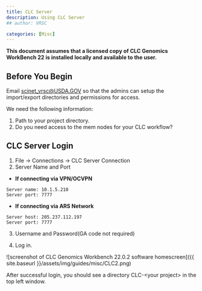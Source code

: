 ```yaml
---
title: CLC Server
description: Using CLC Server
## author: VRSC

categories: [Misc]
---
```



**This document assumes that a licensed copy of CLC Genomics WorkBench 22 is installed locally and available to the user.**
<!--more-->
## Before You Begin

Email [scinet_vrsc@USDA.GOV](mailto:scinet_vrsc@USDA.GOV?subject=CLC%20setup) so that the admins can setup the import/export directories and permissions for access.

We need the following information:
1.	Path to your project directory.
2.	Do you need access to the mem nodes for your CLC workflow?

## CLC Server Login

1.	File -> Connections -> CLC Server Connection
2.	Server Name and Port
	
  * **If connecting via VPN/OCVPN**
```
Server name: 10.1.5.210
Server port: 7777
```
  *	**If connecting via ARS Network**
```
Server host: 205.237.112.197
Server port: 7777
```
3.	Username and Password(GA code not required) 

4.	Log in.

![screenshot of CLC Genomics Workbench 22.0.2 software homescreen]({{ site.baseurl }}/assets/img/guides/misc/CLC2.png)

After successful login, you should see a directory CLC-\<your project> in the top left window.
